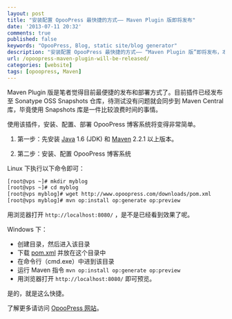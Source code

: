 ```yaml
---
layout: post
title: "安装配置 OpooPress 最快捷的方式—— Maven Plugin 版即将发布"
date: '2013-07-11 20:32'
comments: true
published: false
keywords: "OpooPress, Blog, static site/blog generator"
description: "安装配置 OpooPress 最快捷的方式—— “Maven Plugin 版”即将发布，本文预览该版本用法。"
url: /opoopress-maven-plugin-will-be-released/
categories: [website]
tags: [opoopress, Maven]
---
```


Maven Plugin 版是笔者觉得目前最便捷的发布和部署方式了。目前插件已经发布至 Sonatype OSS Snapshots 仓库，待测试没有问题就会同步到 Maven Central 库，毕竟使用 Snapshots 库是一件比较浪费时间的事情。

使用该插件，安装、配置、部署 OpooPress 博客系统将变得非常简单。

<!--more-->

1. 第一步：先安装 [Java](http://www.oracle.com/technetwork/java/) 1.6 (JDK) 和 [Maven](http://maven.apache.org/download.cgi#Installation) 2.2.1 以上版本。

2. 第二步：安装、配置 OpooPress 博客系统

Linux 下执行以下命令即可：

```bash
[root@vps ~]# mkdir myblog
[root@vps ~]# cd myblog
[root@vps myblog]# wget http://www.opoopress.com/downloads/pom.xml
[root@vps myblog]# mvn op:install op:generate op:preview
```
用浏览器打开 `http://localhost:8080/` ，是不是已经看到效果了呢。 



Windows 下：
   * 创建目录，然后进入该目录
   * 下载 [pom.xml](http://www.opoopress.com/downloads/pom.xml) 并放在这个目录中
   * 在命令行（cmd.exe）中进到该目录
   * 运行 Maven 指令 `mvn op:install op:generate op:preview`
   * 用浏览器打开 `http://localhost:8080/` 即可预览。

是的，就是这么快捷。

了解更多请访问 [OpooPress 网站](http://www.opoopress.com/)。
